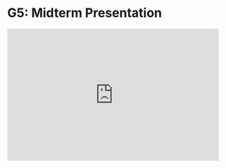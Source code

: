# G5: Midterm Presentation

<iframe src="https://docs.google.com/presentation/d/e/2PACX-1vRUB-umd2CreyyjiXTRGTin4_1oGSozyCcDblV5Fub0shlBG5dSNhFBu3woQ1q7Fm61pT5ilG76EFmr/embed?start=false&loop=false&delayms=3000" frameborder="0" width="480" height="299" allowfullscreen="true" mozallowfullscreen="true" webkitallowfullscreen="true"></iframe>